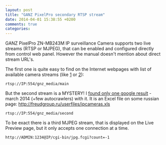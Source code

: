 ```yaml
---
layout: post
title: "GANZ PixelPro secondary RTSP stream"
date: 2014-04-01 15:38:55 +0200
comments: true
categories: 
---
```

GANZ PixelPro ZN-MB243M IP surveillance Camera supports two live streams (RTSP or MJPEG), that can be enabled and configured directly from control web panel.
However the manual doesn't mention about direct stream URL's.

The first one is quite easy to find on the Internet webpages with list of available camera streams (like [1](http://www.ispyconnect.com/sources.aspx#info) or [2](http://www.bluecherrydvr.com/2012/01/technical-information-list-of-mjpeg-and-rtsp-paths-for-network-cameras/)):

```
rtsp://IP:554/gnz_media/main
```

But the second stream is a MYSTERY! I [found only one google result](http://www.google.pl/search?q=%22gnz_media%2Fsecond%22) - march 2014 (+few autocrawlers) with it. It is an Excel file on some russian page: <http://freudgroup.ru/userfiles/ipcameras.xls>

```
rtsp://IP:554/gnz_media/second
```

To be exact there is a third MJPEG stream, that is displayed on the Live Preview page, but it only accepts one connection at a time.

```
http://ADMIN:1234@IP/cgi-bin/jpg.fcgi?count=-1
```
